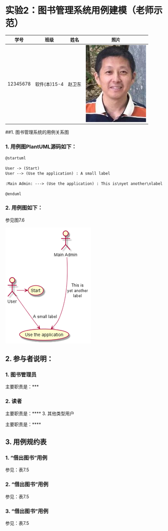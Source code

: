 # 实验2：图书管理系统用例建模（老师示范）
|学号|班级|姓名|照片|
|:-------:|:-------------: | :----------:|:---:|
|12345678|软件(本)15-4|赵卫东|![flow1](../myself.jpg)|

##1. 图书管理系统的用例关系图

### 1. 用例图PlantUML源码如下：

``` usecase
@startuml

User -> (Start)
User --> (Use the application) : A small label

:Main Admin: ---> (Use the application) : This is\nyet another\nlabel

@enduml
```


### 2. 用例图如下：
参见图7.6

![usecase](usecase.png)

## 2. 参与者说明：

###     1. 图书管理员

主要职责是：***
###     2. 读者

主要职责是：****
    3. 其他类型用户
    
主要职责是：****

##     3. 用例规约表

###     1. “借出图书”用例
参见：表7.5

###     2. “借出图书”用例
参见：表7.5

###     3. “借出图书”用例
参见：表7.5